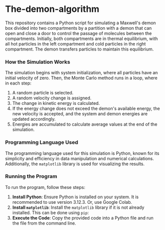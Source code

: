 # The-demon-algorithm

This repository contains a Python script for simulating a Maxwell's demon box divided into two compartments by a partition with a demon that can open and close a door to control the passage of molecules between the compartments. Initially, both compartments are in thermal equilibrium, with all hot particles in the left compartment and cold particles in the right compartment. The demon transfers particles to maintain this equilibrium.

### How the Simulation Works
The simulation begins with system initialization, where all particles have an initial velocity of zero. Then, the Monte Carlo method runs in a loop, where in each step:
1. A random particle is selected.
2. A random velocity change is assigned.
3. The change in kinetic energy is calculated.
4. If the energy change does not exceed the demon's available energy, the new velocity is accepted, and the system and demon energies are updated accordingly.
5. Energies are accumulated to calculate average values at the end of the simulation.

### Programming Language Used
The programming language used for this simulation is Python, known for its simplicity and efficiency in data manipulation and numerical calculations. Additionally, the `matplotlib` library is used for visualizing the results.

### Running the Program
To run the program, follow these steps:
1. **Install Python**: Ensure Python is installed on your system. It is recommended to use version 3.12.3. Or, use Google Colab.
2. **Install `matplotlib`**: Install the `matplotlib` library if it is not already installed. This can be done using `pip`:
3. **Execute the Code**: Copy the provided code into a Python file and run the file from the command line.



